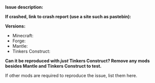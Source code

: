 **Issue description:**

**If crashed, link to crash report (use a site such as pastebin):**

**Versions:**
* Minecraft: 
* Forge: 
* Mantle: 
* Tinkers Construct: 

**Can it be reproduced with *just* Tinkers Construct? Remove any mods besides Mantle and Tinkers Construct to test.**

If other mods are required to reproduce the issue, list them here.
